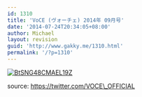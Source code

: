 ```yaml
---
id: 1310
title: 'VoCE (ヴォーチェ) 2014年 09月号'
date: '2014-07-24T20:34:05+08:00'
author: Michael
layout: revision
guid: 'http://www.gakky.me/1310.html'
permalink: '/?p=1310'
---
```


[![BtSNG48CMAEL19Z](http://www.yui-aragaki.org/wp-content/uploads/2014/07/BtSNG48CMAEL19Z.jpg)](http://www.yui-aragaki.org/wp-content/uploads/2014/07/BtSNG48CMAEL19Z.jpg)

source: https://twitter.com/VOCE\_OFFICIAL